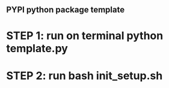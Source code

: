 ## PYPI python package template
# STEP 1: run on terminal python template.py
# STEP 2: run bash init_setup.sh 
